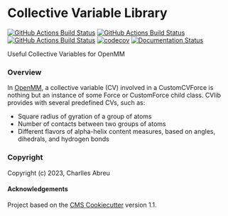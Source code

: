 Collective Variable Library
===========================
[//]: # (Badges)
[![GitHub Actions Build Status](https://github.com/craabreu/cvlib/workflows/Linux/badge.svg)](https://github.com/craabreu/cvlib/actions?query=workflow%3ALinux)
[![GitHub Actions Build Status](https://github.com/craabreu/cvlib/workflows/MacOS/badge.svg)](https://github.com/craabreu/cvlib/actions?query=workflow%3AMacOS)
[![GitHub Actions Build Status](https://github.com/craabreu/cvlib/workflows/Windows/badge.svg)](https://github.com/craabreu/cvlib/actions?query=workflow%3AWindows)
[![codecov](https://codecov.io/gh/craabreu/cvlib/branch/main/graph/badge.svg)](https://codecov.io/gh/craabreu/cvlib/branch/main)
[![Documentation Status](https://readthedocs.org/projects/cvlib-for-openmm/badge/?style=flat)](https://readthedocs.org/projects/cvlib-for-openmm)

Useful Collective Variables for OpenMM

### Overview

In [OpenMM](https://openmm.org), a collective variable (CV) involved in a CustomCVForce is nothing but an instance of some Force or CustomForce child class. CVlib provides with several predefined CVs, such as:

* Square radius of gyration of a group of atoms
* Number of contacts between two groups of atoms
* Different flavors of alpha-helix content measures, based on angles, dihedrals, and hydrogen bonds

### Copyright

Copyright (c) 2023, Charlles Abreu


#### Acknowledgements

Project based on the
[CMS Cookiecutter](https://github.com/molssi/cookiecutter-cms) version 1.1.
